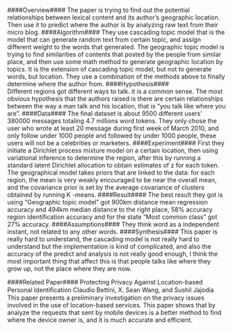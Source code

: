 ####Overview####
The paper is trying to find out the potential relationships between lexical content and its author’s geographic location. Then use it to predict where the author is by analyzing raw text from their micro blog.
####Algorithm####
They use cascading topic model that is the model that can generate random text from certain topic, and assign different weight to the words that generated.
The geographic topic model is trying to find similarities of contents that posted by the people from similar place, and then use some math method to generate geographic location by topics. It is the extension of cascading topic model, but not to generate words, but location.
They use a combination of the methods above to finally determine where the author from.
####Hypothesis####  
Different regions got different ways to talk. it is a common sense. The most obvious hypothesis that the authors raised is there are certain relationships between the way a man talk and his location, that is “you talk like where you are”.
####Data####
The final dataset is about 9500 different users’ 380000 messages totaling 4.7 millions word tokens. They only chose the user who wrote at least 20 message during first week of March 2010, and only follow under 1000 people and followed by under 1000 people, these users will not be a celebrities or marketers.
####Experiment####
First they initiate a Dirichlet process mixture model on a certain location, then using variational inference to determine the region, after this by running a standard latent Dirichlet allocation to obtain estimates of z for each token. The geographical model takes priors that are linked to the data: for each region, the mean is very weakly encouraged to be near the overall mean, and the covariance prior is set by the average covariance of clusters obtained by running K -means.
####Result####
The best result they got is using “Geographic topic model” got 900km distance mean regression accuracy and 494km median distance to the right place, 58% accuracy region identification accuracy and for the state “Most common class” got 27% accuracy.
####Assumptions####
They think word as a independent instant, not related to any other words.
####Synthesis####
This paper is really hard to understand, the cascading model is not really hard to understand but the implementation is kind of complicated, and also the accuracy of the predict and analysis is not really good enough, I think the most important thing that affect this is that people talks like where they grow up, not the place where they are now.

####Related Paper####
Protecting Privacy Against Location-based Personal Identiﬁcation
Claudio Bettini, X. Sean Wang, and Sushil Jajodia
This paper presents a preliminary investigation on the privacy issues involved in the use of location-based services. This paper shows that by analyze the requests that sent by mobile devices is a better method to find where the device owner is, and it is much accurate and efficient.


